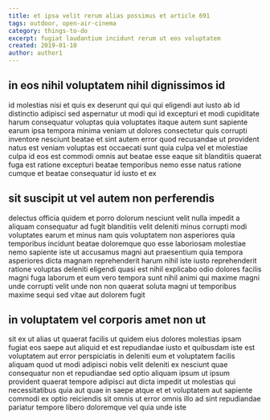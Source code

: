 ```yaml
---
title: et ipsa velit rerum alias possimus et article 691
tags: outdoor, open-air-cinema
category: things-to-do
excerpt: fugiat laudantium incidunt rerum ut eos voluptatem
created: 2019-01-10
author: author1
---
```


## in eos nihil voluptatem nihil dignissimos id

id molestias nisi et quis ex deserunt qui qui qui eligendi aut iusto ab id distinctio adipisci sed aspernatur ut modi qui id excepturi et modi cupiditate harum consequatur voluptas quia voluptates itaque autem sunt sapiente earum ipsa tempora minima veniam ut dolores consectetur quis corrupti inventore nesciunt beatae et sint autem error quod recusandae ut provident natus est veniam voluptas est occaecati sunt quia culpa vel et molestiae culpa id eos est commodi omnis aut beatae esse eaque sit blanditiis quaerat fuga est ratione excepturi beatae temporibus nemo esse natus ratione cumque et beatae consequatur id iusto et ex

## sit suscipit ut vel autem non perferendis

delectus officia quidem et porro dolorum nesciunt velit nulla impedit a aliquam consequatur ad fugit blanditiis velit deleniti minus corrupti modi voluptates earum et minus nam quis voluptatem non asperiores quia temporibus incidunt beatae doloremque quo esse laboriosam molestiae nemo sapiente iste ut accusamus magni aut praesentium quia tempora asperiores dicta magnam reprehenderit harum nihil iste iusto reprehenderit ratione voluptas deleniti eligendi quasi est nihil explicabo odio dolores facilis magni fuga laborum et eum vero tempora sunt nihil animi qui maxime magni unde corrupti velit unde non non quaerat soluta magni ut temporibus maxime sequi sed vitae aut dolorem fugit

## in voluptatem vel corporis amet non ut

sit ex ut alias ut quaerat facilis ut quidem eius dolores molestias ipsam fugiat eos saepe aut aliquid et est repudiandae iusto et quibusdam iste est voluptatem aut error perspiciatis in deleniti eum et voluptatem facilis aliquam quod ut modi adipisci nobis velit deleniti ex nesciunt quae consequatur non et repudiandae sed optio aliquam ipsum ut ipsum provident quaerat tempore adipisci aut dicta impedit ut molestias qui necessitatibus quia aut quae in saepe atque et et voluptatem aut sapiente commodi ex optio reiciendis sit omnis ut error omnis illo ad sint repudiandae pariatur tempore libero doloremque vel quia unde iste
